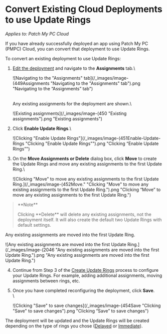 # Convert Existing Cloud Deployments to use Update Rings

_Applies to: Patch My PC Cloud_

If you have already successfully deployed an app using Patch My PC (PMPC) Cloud, you can convert that deployment to use Update Rings.

To convert an existing deployment to use Update Rings:

1.  [Edit the deployment](../manage-cloud-deployments/edit-a-cloud-deployment.md) and navigate to the **Assignments** tab.\


    ![Navigating to the "Assignments" tab](/_images/image-(449Assignments "Navigating to the \"Assignments\" tab").png "Navigating to the “Assignments” tab")

    \
    Any existing assignments for the deployment are shown.\


    ![Existing assignments](/_images/image-(450 "Existing assignments").png "Existing assignments")
2.  Click **Enable Update Rings**.\


    ![Clicking "Enable Update Rings"](/_images/image-(451Enable-Update-Rings "Clicking \"Enable Update Rings\"").png "Clicking “Enable Update Rings”")
3.  On the **Move Assignments or Delete** dialog box, click **Move** to create the Update Rings and move any existing assignments to the first Update Ring.\


    ![Clicking "Move" to move any existing assignments to the first Update Ring.](/_images/image-(452Move." "Clicking \"Move\" to move any existing assignments to the first Update Ring.").png "Clicking “Move” to move any existing assignments to the first Update Ring.")

<blockquote class="wp-block-quote">
<p>**Note**</p>
<p>Clicking **Delete** will delete any existing assignments, not the deployment itself. It will also create the default two Update Rings with default settings.</p>
</blockquote>

Any existing assignments are moved into the first Update Ring.

![Any existing assignments are moved into the first Update Ring.](/_images/image-(2046 "Any existing assignments are moved into the first Update Ring.").png "Any existing assignments are moved into the first Update Ring.")

4. Continue from Step 3 of the [Create Update Rings](create-update-rings-in-cloud.md) process to configure your Update Rings. For example, adding additional assignments, moving assignments between rings, etc.
5.  Once you have completed reconfiguring the deployment, click **Save**.\
    \


    ![Clicking "Save" to save changes](/_images/image-(454Save "Clicking \"Save\" to save changes").png "Clicking “Save” to save changes")

The deployment will be updated and the Update Rings will be created depending on the type of rings you chose ([Delayed](how-cloud-update-rings-are-created.md#delayed-update-rings) or [Immediate](how-cloud-update-rings-are-created.md#immediate-update-rings)).